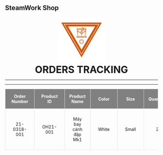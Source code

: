 ## **SteamWork Shop**
<div align='center'>
    <img src="./img/steamwork.png" width="30%">
</div>

<div align='center'>
    <b><font size="+3">ORDERS TRACKING  </font></b>
</div>

<style>
    table {border-collapse: collapse;
        }

    table th {
            color: white ; 
            border: 1px solid #dee2e6;
            background-color: grey;    
            padding: 15px;
        }

    table td {
            border: 1px solid #dee2e6;
            padding: 25px;
        }

</style>

<div align='justify'>

---
---

| Order Number| Product ID | Product Name | Color | Size | Quantity | Unit Price | Total payment | Status |
|:-:|:-:|:-:|:-:|:-:|:-:|:-:|:-:|:-:|
| 21-0318-001 | OH21-001 | Máy bay cánh đập Mk1 | White | Small | 2 | 750.000 VND | 1.500.000 VND | Delivered | 


